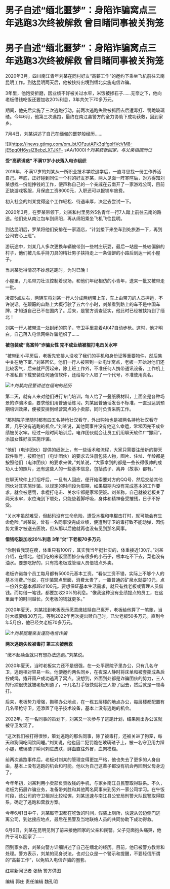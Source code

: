 # 男子自述“缅北噩梦”：身陷诈骗窝点三年逃跑3次终被解救 曾目睹同事被关狗笼

# 男子自述“缅北噩梦”：身陷诈骗窝点三年逃跑3次终被解救 曾目睹同事被关狗笼

2020年3月，四川南江青年刘某在同村好友“高薪工作”的邀约下乘坐飞机前往云南昆明工作。到达昆明两天后，他被挟持出境到缅北实施电信诈骗。

3年里，他饱受折磨，因业绩不好被关过水牢，米饭被掺石子……无奈之下，他向老板借钱吃饭还要加收20%利息，3年共欠下70多万元。

期间，他先后实施了三次逃跑行动，前两次逃跑失败被抓回去后遭毒打、罚跪玻璃碴。今年6月，他第三次逃跑，最终在南江县警方的全力协助下成功获救，回到家乡。

7月4日，刘某讲述了自己在缅甸的噩梦般经历……

![](https://inews.gtimg.com/om_bt/OFzutAPk3qlfgpHVcVM8-jE5pq0H6ysIZ8ebzLXTJKF-
sAA/1000)_↑刘某获救回家，与父亲相拥而泣_

**受“高薪诱惑” 不满17岁小伙落入电诈组织**

2019年，不满17岁的刘某从一所职业技术学院退学后，一直寻思找一份工作养活自己。年底，正好碰到同住一个村的好友罗某，两人见面一阵寒暄后，对方得知刘某想找一份能挣钱的工作，便声称自己的一个亲戚在云南开了一家游戏公司，目前正缺游戏客服，月保底工资8000元，入职还可以报销车旅费。

初入社会的刘某觉得这个工作轻松、待遇丰厚，决定去尝试一下。

2020年3月，在罗某带领下，刘某和村里另外5名青年一行7人踏上前往云南的路途。他们先从南江包车到绵阳，再从绵阳乘坐飞机飞往昆明。

到达昆明后，罗某将他们安排在一家酒店，“计划接下来坐车到处旅游一下，再到公司安心上班”。

游玩途中，刘某几人多次更换车辆被带到一些村庄玩耍，最后一站是一处较偏僻的村子，他们被几名手持刀具的精壮男子挟持走上一条偏僻的小路后到达一间小屋子。

当刘某觉得情况不妙想逃跑时，为时已晚！

小屋里，几名带刀壮汉控制着现场，和他们年纪相仿的小青年，送来一批又被带走一批。

凌晨5点左右，两辆车将刘某一行人分成两组带上车，车上由带刀的人员押运，不许说话。在颠簸的山路上大概行驶了五六个小时，刘某看到路上的车不是中国车牌，才知道自己已不在国内了。后来，是警方调查证实，他此时已经被挟持到了缅北！

刘某一行人被带进一处封闭的院子，守卫手里拿着AK47自动步枪。这时，他才明白，自己落入电信网络诈骗组织了……

**被包装成“高富帅”诈骗女性 完不成业绩被棍打电击关水牢**

“被带到小平房后，老板先安排人没收了我们的手机和身份证等重要物件，然后集中关在地下室。”刘某回忆，他们一行人被带到一处电诈窝点，老板一开始对他们还比较客气，后来就严厉起来，除上班工作外，不准任何人携带通讯设备，工作机上不准私自下载安装任何通信软件，还给每个人取了一个代号，不准使用真名。

![](https://inews.gtimg.com/om_bt/OUmRJ3p8eyEm71kbSeDW86M7a7R9yhGlhVK_Q_AAk5EugAA/1000)_↑刘某向民警讲述在缅甸的经历_

第二天，就有人来对他们进行专门培训，每人给了一叠纸质材料，上面全是各种场景的诈骗术语，要求他们用普通话练习。刘某因普通话发音不标准，一直没达到预期培训效果，便被安排到经营窝点的小卖部，同时负责采购工作。

“那时院子里随时都有四五名持枪壮汉看守，外出购物也是被两名持枪壮汉看守着，几乎没有逃跑的机会。”刘某说，其他同事并没有他这么幸运，常常因完不成业绩被关水牢。经过一段时间培训后，电诈团伙就会让员工们用聊天软件广“撒网”，添加女性好友实施诈骗。

“他们（电诈团伙）提供的纸张上，有一些话术和流程，大家只需要注册新的聊天软件账号，按照他们（电诈团伙）的要求去注册包装人物，图片、住址、年龄都是按照他们（电诈团伙）的要求来做。”刘某说，“大家拿到的都是一些长得很帅的成功人士的照片，还有这些人的一些基本信息，包括孩子、离异（故事）都有。”

在聊天软件上打招呼后，一旦有人回应，便开始索要对方的QQ号，然后交给其他同伙对其实施诈骗。以规定的时间段为周期，如果周期内没有完成基本的工作要求，就会被惩罚，拿棍打电击、关水牢都是家常便饭。刘某称，自己就被老板关了两天水牢，水位淹到下颚处，只能垫着脚呼吸，身体和精神备受摧残，日子不好受。

“关水牢虽然难受，但起码没有生命危险，遭受木棍和电棍击打时，就可能会有生命危险。”刘某说，曾有一名同事没完成业绩，便遭到守卫的毒打致不能动弹，因伤势太重才被送去医院，但从那以后他就再也没有见到那名同事。

**借钱吃饭加收20%利息 3年“欠”下老板70多万元**

“你别看我现在瘦，体重只有100斤，其实我当年挺壮实的，体重接近130斤。”刘某介绍，在缅北，他们吃的米饭里面掺杂有很多的小石子，根本吃不下去，菜也没有油水。要想吃好的，只有找老板或管理人员借钱点外卖。

老板许诺每个员工每月都有5000元基本工资。“看似工资不错，实际上不够个人的基本消费。”他说，在诈骗窝点里面，消费太贵了，一瓶普通的矿泉水就要10元，点一份外卖基本都超过100元。要想保证基本生活需求，就只有找老板或管理人员借钱。而每借一笔钱，都要加收20%的利息。“像我这种没有业绩提点的员工，在这里面干的时间越长，欠老板的钱就更多。”

2020年夏天，刘某找到老板表示愿意缴钱赎自己离开，老板给他算了一笔账，当时大概要缴30万元。等到2022年再次提出赎自己时，已欠老板50多万元。直到今年5月份，他已经欠老板70多万元。

![](https://inews.gtimg.com/om_bt/OKb5aFkBLKie3TFnFrxROxf3z4bB_pDD3cOzpc3W1d-o8AA/1000)_↑刘某提醒亲友谨防电信诈骗_

**两次逃跑失败被毒打 第三次被解救**

“缴不起赎金就只有想办法逃跑。”刘某说。

2020年夏天，当时老板实力还不是很强，在一处平房院子里办公，只有几名守卫，逃跑相对容易一些。他便邀约两名同乡，在夜深人静时将床单和被套撕成条后拧成绳，撬开窗户成功逃离了窝点。没想到，外面到处都是诈骗团伙的势力，三人的行踪很快就被老板知道了，十几名打手很快就将三人带了回去，然后就是一顿毒打。

后来，老板势力增强，搬移办公地点，在一栋五层楼的地点办公，每层楼都配置有几名带枪守卫，还添置了电子技术设备，基本上没有逃跑的机会。

2022年，在一名同事的策划下，刘某又一次参与了逃跑计划，结果刚出办公区就被守卫发现了。

“这次我们被打得很惨，策划逃跑的那名同事，除了被毒打，还被关进了狗笼，每天和狗同吃同饮同睡。”刘某说，他也因二犯罚跪在玻璃碴子上，被一名守卫用力踩小腿，玻璃碴子瞬间刺进皮肤，鲜血直往外冒，血肉模糊。

前两次逃跑事件后，老板对刘某的管理变得更加严格，他也失去了更多的人身自由，基本上没有逃跑的机会和可能。他以为自己这辈子都没有机会再回到父母身边了。

今年年初，刘某利用小卖部负责收钱的手机，与家乡南江县民警取得联系。不久，老板为拓展诈骗业务，准备带刘胜和其他两名同事来到另外一家公司学习。在午饭时段，该公司的守卫相对比较松懈，刘某迅速与南江县公安局刑警大队民警取得联系，确定了逃跑和营救方案。

今年6月1日中午，刘某趁守卫都在吃饭的时间，假装上厕所，快速从旁边侧门逃离公司，到达接应地点，最后在民警及当地联络人员的共同协助下成功得救。

6月6日，刘某在昆明见到了前来接他回家的父亲和民警。父子见面抱头痛哭，他终于可以回家了……

回到家乡后，刘某向警方详细讲述了自己在缅北的经历。目前，他已被警方教育和处理。警方表示，刘某的现身说法，也对公众是一个警示和提醒，不要轻信所谓的“高薪工作”，以免陷入电信诈骗的圈套。

红星新闻记者 张杨 警方供图

编辑 郭庄 责任编辑 魏孔明

